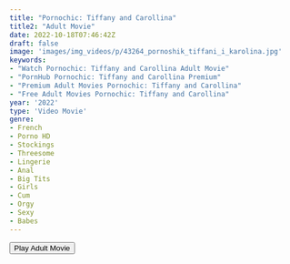 ```yaml
---
title: "Pornochic: Tiffany and Carollina"
title2: "Adult Movie"
date: 2022-10-18T07:46:42Z
draft: false
image: 'images/img_videos/p/43264_pornoshik_tiffani_i_karolina.jpg'
keywords:
- "Watch Pornochic: Tiffany and Carollina Adult Movie"
- "PornHub Pornochic: Tiffany and Carollina Premium"
- "Premium Adult Movies Pornochic: Tiffany and Carollina"
- "Free Adult Movies Pornochic: Tiffany and Carollina"
year: '2022'
type: 'Video Movie'
genre:
- French
- Porno HD
- Stockings
- Threesome
- Lingerie
- Anal
- Big Tits
- Girls
- Cum
- Orgy
- Sexy
- Babes
---
```


<div class="d-g gg-5 ai-c">
<button onclick="window.open('?ero3=films/pornochic-tiffany-carollina-porn','_blank')">Play Adult Movie</button>
</div>